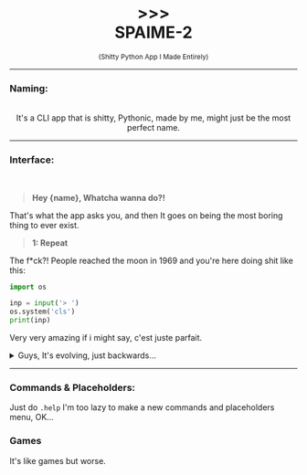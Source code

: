 # <div align="center">>>><br>SPAIME-2‌</div>
<div align="center"><sup>(Shitty Python App I Made Entirely)</sup></div>

---

### Naming:
<br/>

<div align="center">It's a CLI app that is shitty, Pythonic, made by me, might just be the most perfect name.</div>

---

### Interface:
<br/>

> **Hey {name}, Whatcha wanna do?!**

That's what the app asks you, and then It goes on being the most boring thing to ever exist.

> **1: Repeat**

The f*ck?!
People reached the moon in 1969 and you're here doing shit like this:
```py
import os

inp = input('> ')
os.system('cls')
print(inp)
```
Very very amazing if i might say, c'est juste parfait.
<details>
<summary>Guys, It's evolving, just backwards...</summary>
<div align="center"><img width="200" src="https://i.kym-cdn.com/entries/icons/mobile/000/032/479/Screen_Shot_2020-01-17_at_1.25.27_PM.jpg"/></div>
</details>

---

### Commands & Placeholders:
Just do `.help`
I'm too lazy to make a new commands and placeholders menu, OK...

### Games
It's like games but worse.
